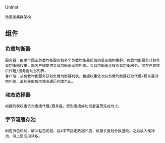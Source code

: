 ﻿Uninet

    微服务集群架构

## 组件
### 负载均衡器
    服务器：由单个固定负载均衡服务和多个负载均衡器组成的星形结构集群。负载均衡服务计算负载均衡器权重，向客户端提供负载均衡器动态列表。负载均衡器连接负载均衡服务，向客户端提供代理/服务器动态列表。  
    客户端：从负载均衡服务获取负载均衡器列表，根据权重依次从负载均衡器获取代理/服务器动态列表，直到获取成功或者遍历完成为止。
### 动态选择器
    根据列表权重依次连接代理/服务器，直到连接成功或者遍历完成为止。
### 字节流缓存池
    制定拆包机制，解决粘包问题。前4字节指定数据长度，根据长度划分数据段，之后放入缓冲池，供上层应用读取。
